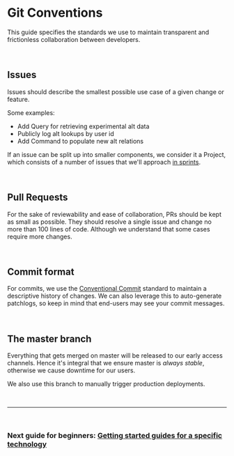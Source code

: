 # Git Conventions

This guide specifies the standards we use to maintain transparent and frictionless collaboration between developers.

<br>

## Issues

Issues should describe the smallest possible use case of a given change or feature.

Some examples:

- Add Query for retrieving experimental alt data
- Publicly log alt lookups by user id
- Add Command to populate new alt relations

If an issue can be split up into smaller components, we consider it a Project, which consists of a number of issues that we'll approach [in sprints](/docs/Workflow.md).

<br>

## Pull Requests

For the sake of reviewability and ease of collaboration, PRs should be kept as small as possible. They should resolve a single issue and change no more than 100 lines of code. Although we understand that some cases require more changes.

<br>

## Commit format

For commits, we use the [Conventional Commit](https://www.conventionalcommits.org/en/v1.0.0/) standard to maintain a descriptive history of changes. We can also leverage this to auto-generate patchlogs, so keep in mind that end-users may see your commit messages.

<br>

## The master branch

Everything that gets merged on master will be released to our early access channels. Hence it's integral that we ensure master is _always stable_, otherwise we cause downtime for our users.
<br>

We also use this branch to manually trigger production deployments.

<br>

---

<br>

### Next guide for beginners: [Getting started guides for a specific technology](/docs/README.md)
